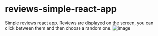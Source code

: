 # reviews-simple-react-app
Simple reviews react app. Reviews are displayed on the screen, you can click between them and then choose a random one.
![image](https://user-images.githubusercontent.com/42185328/114448612-7308d080-9bdc-11eb-8bde-cbcba037d48f.png)

